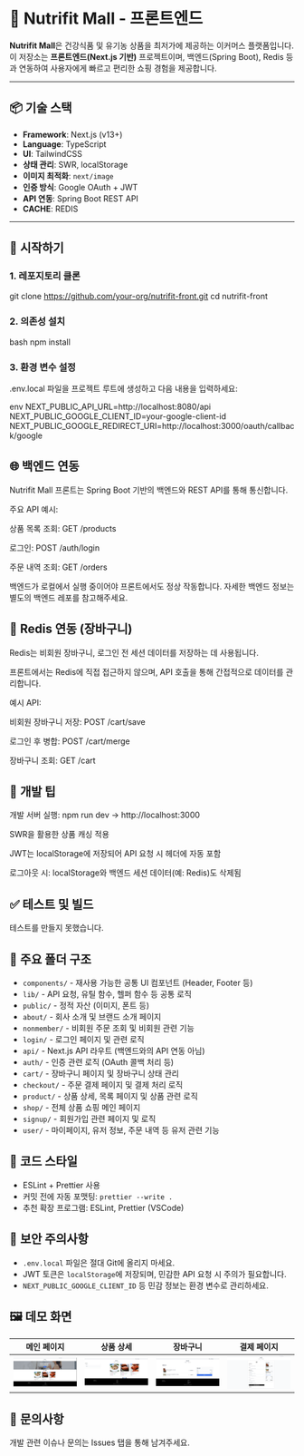 # 🛒 Nutrifit Mall - 프론트엔드

**Nutrifit Mall**은 건강식품 및 유기농 상품을 최저가에 제공하는 이커머스 플랫폼입니다. 이 저장소는 **프론트엔드(Next.js 기반)** 프로젝트이며, 백엔드(Spring Boot), Redis 등과 연동하여 사용자에게 빠르고 편리한 쇼핑 경험을 제공합니다.

---

## 📦 기술 스택

- **Framework**: Next.js (v13+)
- **Language**: TypeScript
- **UI**: TailwindCSS
- **상태 관리**: SWR, localStorage
- **이미지 최적화**: `next/image`
- **인증 방식**: Google OAuth + JWT
- **API 연동**: Spring Boot REST API
- **CACHE**: REDIS

---

## 🚀 시작하기

### 1. 레포지토리 클론

git clone https://github.com/your-org/nutrifit-front.git
cd nutrifit-front

### 2. 의존성 설치

bash
npm install

### 3. 환경 변수 설정

.env.local 파일을 프로젝트 루트에 생성하고 다음 내용을 입력하세요:

env
NEXT_PUBLIC_API_URL=http://localhost:8080/api
NEXT_PUBLIC_GOOGLE_CLIENT_ID=your-google-client-id
NEXT_PUBLIC_GOOGLE_REDIRECT_URI=http://localhost:3000/oauth/callback/google

## 🌐 백엔드 연동

Nutrifit Mall 프론트는 Spring Boot 기반의 백엔드와 REST API를 통해 통신합니다.

주요 API 예시:

상품 목록 조회: GET /products

로그인: POST /auth/login

주문 내역 조회: GET /orders

백엔드가 로컬에서 실행 중이어야 프론트에서도 정상 작동합니다. 자세한 백엔드 정보는 별도의 백엔드 레포를 참고해주세요.

## 🧠 Redis 연동 (장바구니)

Redis는 비회원 장바구니, 로그인 전 세션 데이터를 저장하는 데 사용됩니다.

프론트에서는 Redis에 직접 접근하지 않으며, API 호출을 통해 간접적으로 데이터를 관리합니다.

예시 API:

비회원 장바구니 저장: POST /cart/save

로그인 후 병합: POST /cart/merge

장바구니 조회: GET /cart

## 🧠 개발 팁

개발 서버 실행: npm run dev → http://localhost:3000

SWR을 활용한 상품 캐싱 적용

JWT는 localStorage에 저장되어 API 요청 시 헤더에 자동 포함

로그아웃 시: localStorage와 백엔드 세션 데이터(예: Redis)도 삭제됨

## ✅ 테스트 및 빌드

테스트를 만들지 못했습니다.

## 📁 주요 폴더 구조

- `components/` - 재사용 가능한 공통 UI 컴포넌트 (Header, Footer 등)
- `lib/` - API 요청, 유틸 함수, 헬퍼 함수 등 공통 로직
- `public/` - 정적 자산 (이미지, 폰트 등)
- `about/` - 회사 소개 및 브랜드 소개 페이지
- `nonmember/` - 비회원 주문 조회 및 비회원 관련 기능
- `login/` - 로그인 페이지 및 관련 로직
- `api/` - Next.js API 라우트 (백엔드와의 API 연동 아님)
- `auth/` - 인증 관련 로직 (OAuth 콜백 처리 등)
- `cart/` - 장바구니 페이지 및 장바구니 상태 관리
- `checkout/` - 주문 결제 페이지 및 결제 처리 로직
- `product/` - 상품 상세, 목록 페이지 및 상품 관련 로직
- `shop/` - 전체 상품 쇼핑 메인 페이지
- `signup/` - 회원가입 관련 페이지 및 로직
- `user/` - 마이페이지, 유저 정보, 주문 내역 등 유저 관련 기능

## 🧹 코드 스타일

- ESLint + Prettier 사용
- 커밋 전에 자동 포맷팅: `prettier --write .`
- 추천 확장 프로그램: ESLint, Prettier (VSCode)

## 🔐 보안 주의사항

- `.env.local` 파일은 절대 Git에 올리지 마세요.
- JWT 토큰은 `localStorage`에 저장되며, 민감한 API 요청 시 주의가 필요합니다.
- `NEXT_PUBLIC_GOOGLE_CLIENT_ID` 등 민감 정보는 환경 변수로 관리하세요.

## 🖼️ 데모 화면

| 메인 페이지                          | 상품 상세                            | 장바구니                                 | 결제 페이지                              |
| ------------------------------------ | ------------------------------------ | ---------------------------------------- | ---------------------------------------- |
| ![메인](public/screenshots/main.PNG) | ![상품](public/screenshots/shop.PNG) | ![장바구니](public/screenshots/cart.PNG) | ![결제](public/screenshots/checkout.PNG) |

## 🙋 문의사항

개발 관련 이슈나 문의는 Issues 탭을 통해 남겨주세요.
